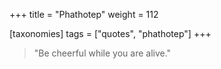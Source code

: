 +++
title = "Phathotep"
weight = 112

[taxonomies]
tags = ["quotes", "phathotep"]
+++

> "Be cheerful while you are alive."

